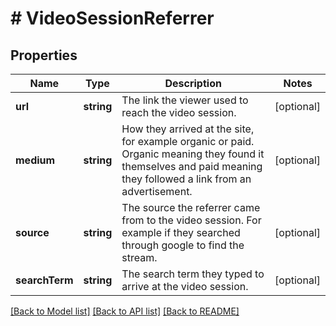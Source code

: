 # # VideoSessionReferrer

## Properties

Name | Type | Description | Notes
------------ | ------------- | ------------- | -------------
**url** | **string** | The link the viewer used to reach the video session. | [optional]
**medium** | **string** | How they arrived at the site, for example organic or paid. Organic meaning they found it themselves and paid meaning they followed a link from an advertisement. | [optional]
**source** | **string** | The source the referrer came from to the video session. For example if they searched through google to find the stream. | [optional]
**searchTerm** | **string** | The search term they typed to arrive at the video session. | [optional]

[[Back to Model list]](../../README.md#models) [[Back to API list]](../../README.md#endpoints) [[Back to README]](../../README.md)
